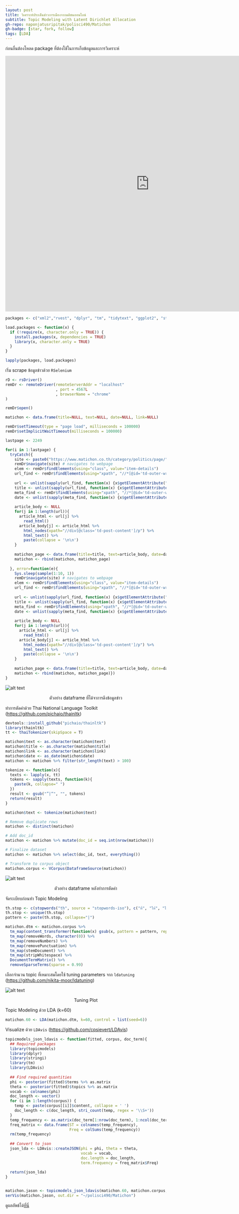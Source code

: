 ```yaml
---
layout: post
title: วิเคราะห์ประเด็นข่าวการเมืองจากมติชนออนไลน์
subtitle: Topic Modeling with Latent Dirichlet Allocation
gh-repo: naponjatusripitak/polisci490/Matichon
gh-badge: [star, fork, follow]
tags: [LDA]
---
```


ก่อนอื่นต้องโหลด package ที่ต้องใช้ในการเก็บข้อมูลและการวิเคราะห์

<iframe width="900" height="800" frameborder="0" scrolling="no" src="https://plot.ly/~taozaze/7.embed"></iframe>

```R
packages <- c("xml2","rvest", "dplyr", "tm", "tidytext", "ggplot2", "stopwords", "SnowballC", "tidyverse", "lubridate", "stringr", "httr", "SnowballC", "wdman", "RSelenium", "tcltk", "XML", "topicmodels", "stringi", "LDAvis", "slam", "ldatuning", "kableExtra", "widyr", "igraph", "ggraph", "fmsb", "pander")

load.packages <- function(x) {
  if (!require(x, character.only = TRUE)) {
    install.packages(x, dependencies = TRUE)
    library(x, character.only = TRUE)
  }
}

lapply(packages, load.packages)
```
เริ่ม scrape ข้อมูลข่าวด้วย ```RSelenium```
```R
rD <- rsDriver()
remDr <- remoteDriver(remoteServerAddr = "localhost" 
                      , port = 4567L
                      , browserName = "chrome"
)

remDr$open()

matichon <- data.frame(title=NULL, text=NULL, date=NULL, link=NULL)

remDr$setTimeout(type = "page load", milliseconds = 100000)
remDr$setImplicitWaitTimeout(milliseconds = 100000)

lastpage <- 2249

for(i in 1:lastpage) {
  tryCatch({
    site <- paste0("https://www.matichon.co.th/category/politics/page/",i) # create URL for each page to scrape
    remDr$navigate(site) # navigates to webpage
    elem <- remDr$findElements(using="class", value="item-details")
    url_find <- remDr$findElements(using="xpath", "//*[@id='td-outer-wrap']/div[2]/div/div[4]/div[1]/div/div/div[2]/h3/a")
    
    url <- unlist(sapply(url_find, function(x) {x$getElementAttribute("href")}))
    title <- unlist(sapply(url_find, function(x) {x$getElementAttribute("title")}))
    meta_find <- remDr$findElements(using="xpath", "//*[@id='td-outer-wrap']/div[2]/div/div[4]/div[1]/div/div/div[2]/div[1]/span[2]/time")
    date <- unlist(sapply(meta_find, function(x) {x$getElementAttribute("datetime")}))
    
    article_body <- NULL
    for(j in 1:length(url)){
      article_html <- url[j] %>%
        read_html() 
      article_body[j] <- article_html %>%
        html_nodes(xpath="//div[@class='td-post-content']/p") %>%
        html_text() %>%
        paste(collapse = '\n\n')
    }
    
    matichon_page <- data.frame(title=title, text=article_body, date=date, link=url)
    matichon <- rbind(matichon, matichon_page)
    
  }, error=function(e){
    Sys.sleep(sample(1:10, 1))
    remDr$navigate(site) # navigates to webpage
    elem <- remDr$findElements(using="class", value="item-details")
    url_find <- remDr$findElements(using="xpath", "//*[@id='td-outer-wrap']/div[2]/div/div[4]/div[1]/div/div/div[2]/h3/a")
    
    url <- unlist(sapply(url_find, function(x) {x$getElementAttribute("href")}))
    title <- unlist(sapply(url_find, function(x) {x$getElementAttribute("title")}))
    meta_find <- remDr$findElements(using="xpath", "//*[@id='td-outer-wrap']/div[2]/div/div[4]/div[1]/div/div/div[2]/div[1]/span[2]/time")
    date <- unlist(sapply(meta_find, function(x) {x$getElementAttribute("datetime")}))
    
    article_body <- NULL
    for(j in 1:length(url)){
      article_html <- url[j] %>%
        read_html() 
      article_body[j] <- article_html %>%
        html_nodes(xpath="//div[@class='td-post-content']/p") %>%
        html_text() %>%
        paste(collapse = '\n\n')
    }
    
    matichon_page <- data.frame(title=title, text=article_body, date=date, link=url)
    matichon <- rbind(matichon, matichon_page)})
}
```

![alt text](https://naponjatusripitak.github.io/polisci490/Matichon/datastructure.png)
<p align="center">ตัวอย่าง dataframe ที่ได้จาการดึงข้อมูลข่าว</p>

ทำการตัดคำด้วย Thai National Language Toolkit (https://github.com/pichaio/thainltk)
```R
devtools::install_github("pichaio/thainltk")
library(thainltk)
tt <- thaiTokenizer(skipSpace = T)

matichon$text <- as.character(matichon$text)
matichon$title <- as.character(matichon$title)
matichon$link <- as.character(matichon$link)
matichon$date <- as_date(matichon$date)
matichon <- matichon %>% filter(str_length(text) > 100)

tokenize <- function(x){
  texts <- lapply(x, tt)
  tokens <- sapply(texts, function(k){
    paste(k, collapse=" ")
  })
  result <- gsub("”|“", "", tokens)
  return(result)
}

matichon$text <- tokenize(matichon$text)

# Remove duplicate rows
matichon <- distinct(matichon)

# Add doc_id
matichon <- matichon %>% mutate(doc_id = seq.int(nrow(matichon)))

# Finalize dataset
matichon <- matichon %>% select(doc_id, text, everything())

# Transform to corpus object
matichon.corpus <- VCorpus(DataframeSource(matichon))
```
![alt text](https://naponjatusripitak.github.io/polisci490/Matichon/datastructure2.png)
<p align="center">ตัวอย่าง dataframe หลังทำการตัดคำ</p>

จัดระเบียบก่อนทำ Topic Modeling

```R
th.stop <- c(stopwords("th", source = "stopwords-iso"), c("ที่", "ให้", "ได้", "นี้", "ใช้", "ไม่", "แต่", "รู้", "ฝ่าย", "อยู่", "ผู้", "ไว้","อัน", "ใส่", "ตัว") )
th.stop <- unique(th.stop)
pattern <- paste(th.stop, collapse="|")

matichon.dtm <- matichon.corpus %>% 
  tm_map(content_transformer(function(x) gsub(x, pattern = pattern, replacement = ""))) %>%
  tm_map(removeWords, character(0)) %>%
  tm_map(removeNumbers) %>%
  tm_map(removePunctuation) %>%
  tm_map(stemDocument) %>%
  tm_map(stripWhitespace) %>%
  DocumentTermMatrix() %>%
  removeSparseTerms(sparse = 0.99)
```
เลือกจำนวน topic ที่เหมาะสมโดยใช้ tuning parameters จาก ```ldatuning``` (https://github.com/nikita-moor/ldatuning)

![alt text](https://naponjatusripitak.github.io/polisci490/Matichon/matichontuning.png)
<p align="center">Tuning Plot</p>

Topic Modeling ด้วย LDA (k=60)
```R
matichon.60 <- LDA(matichon.dtm, k=60, control = list(seed=6))
```

Visualize ด้วย ```LDAvis``` (https://github.com/cpsievert/LDAvis)
```R
topicmodels_json_ldavis <- function(fitted, corpus, doc_term){
  ## Required packages
  library(topicmodels)
  library(dplyr)
  library(stringi)
  library(tm)
  library(LDAvis)
  
  ## Find required quantities
  phi <- posterior(fitted)$terms %>% as.matrix
  theta <- posterior(fitted)$topics %>% as.matrix
  vocab <- colnames(phi)
  doc_length <- vector()
  for (i in 1:length(corpus)) {
    temp <- paste(corpus[[i]]$content, collapse = ' ')
    doc_length <- c(doc_length, stri_count(temp, regex = '\\S+'))
  }
  temp_frequency <- as.matrix(doc_term[1:nrow(doc_term), 1:ncol(doc_term)])
  freq_matrix <- data.frame(ST = colnames(temp_frequency),
                            Freq = colSums(temp_frequency))
  rm(temp_frequency)
  
  ## Convert to json
  json_lda <- LDAvis::createJSON(phi = phi, theta = theta,
                                 vocab = vocab,
                                 doc.length = doc_length,
                                 term.frequency = freq_matrix$Freq)
  
  return(json_lda)
}


matichon.jason <- topicmodels_json_ldavis(matichon.60, matichon.corpus, matichon.dtm)
serVis(matichon.jason, out.dir = "~/polisci490/Matichon")
```
ดูผลลัพธ์ได้[ที่นี่](https://naponjatusripitak.github.io/polisci490/Matichon/index.html)


